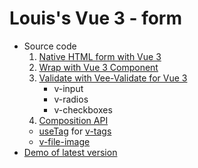 # Louis's Vue 3 - form

- Source code
  1. [Native HTML form with Vue 3](https://github.com/DeepJavaScript/vite-a-bit/tree/20210115.louis.vue3-form.2/vue3-form)
  2. [Wrap with Vue 3 Component](https://github.com/DeepJavaScript/vite-a-bit/tree/20210219.louis.vue3-form.3/vue3-form)
  3. [Validate with Vee-Validate for Vue 3](https://github.com/DeepJavaScript/vite-a-bit/tree/20210312.louis.vue3-form.4/vue3-form)
     - v-input
     - v-radios
     - v-checkboxes
  4. [Composition API](https://github.com/DeepJavaScript/vite-a-bit/tree/20210326.louis.vue3-form.5/vue3-form)
    - [useTag](https://github.com/DeepJavaScript/vite-a-bit/tree/20210326.louis.vue3-form.5/vue3-form/src/compositions/useTags.js) for [v-tags](https://github.com/DeepJavaScript/vite-a-bit/tree/20210326.louis.vue3-form.5/vue3-form/src/components/v-tags.vue)
    - [v-file-image](https://github.com/DeepJavaScript/vite-a-bit/tree/20210326.louis.vue3-form.5/vue3-form/src/components/v-file-image.vue)
- [Demo of latest version](https://deepjavascript.github.io/vite-a-bit/vue3-form/louis/)
